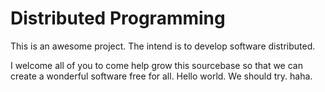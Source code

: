 Distributed Programming
=======================


This is an awesome project. The intend is to develop software distributed.

I welcome all of you to come help grow this sourcebase so that we can create a wonderful software free for all.
Hello world.
We should try. haha.

